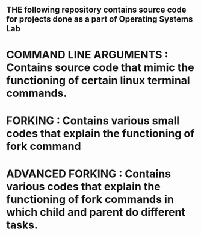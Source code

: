 ## THE following repository contains source code for projects done as a part of Operating Systems Lab

# COMMAND LINE ARGUMENTS : Contains source code that mimic the functioning of certain linux terminal commands.

# FORKING : Contains various small codes that explain the functioning of fork command

# ADVANCED FORKING : Contains various codes that explain the functioning of fork commands in which child and parent do different tasks.
